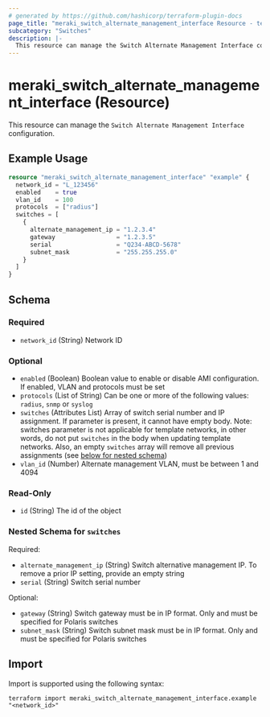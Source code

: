 ```yaml
---
# generated by https://github.com/hashicorp/terraform-plugin-docs
page_title: "meraki_switch_alternate_management_interface Resource - terraform-provider-meraki"
subcategory: "Switches"
description: |-
  This resource can manage the Switch Alternate Management Interface configuration.
---
```


# meraki_switch_alternate_management_interface (Resource)

This resource can manage the `Switch Alternate Management Interface` configuration.

## Example Usage

```terraform
resource "meraki_switch_alternate_management_interface" "example" {
  network_id = "L_123456"
  enabled    = true
  vlan_id    = 100
  protocols  = ["radius"]
  switches = [
    {
      alternate_management_ip = "1.2.3.4"
      gateway                 = "1.2.3.5"
      serial                  = "Q234-ABCD-5678"
      subnet_mask             = "255.255.255.0"
    }
  ]
}
```

<!-- schema generated by tfplugindocs -->
## Schema

### Required

- `network_id` (String) Network ID

### Optional

- `enabled` (Boolean) Boolean value to enable or disable AMI configuration. If enabled, VLAN and protocols must be set
- `protocols` (List of String) Can be one or more of the following values: `radius`, `snmp` or `syslog`
- `switches` (Attributes List) Array of switch serial number and IP assignment. If parameter is present, it cannot have empty body. Note: switches parameter is not applicable for template networks, in other words, do not put `switches` in the body when updating template networks. Also, an empty `switches` array will remove all previous assignments (see [below for nested schema](#nestedatt--switches))
- `vlan_id` (Number) Alternate management VLAN, must be between 1 and 4094

### Read-Only

- `id` (String) The id of the object

<a id="nestedatt--switches"></a>
### Nested Schema for `switches`

Required:

- `alternate_management_ip` (String) Switch alternative management IP. To remove a prior IP setting, provide an empty string
- `serial` (String) Switch serial number

Optional:

- `gateway` (String) Switch gateway must be in IP format. Only and must be specified for Polaris switches
- `subnet_mask` (String) Switch subnet mask must be in IP format. Only and must be specified for Polaris switches

## Import

Import is supported using the following syntax:

```shell
terraform import meraki_switch_alternate_management_interface.example "<network_id>"
```
